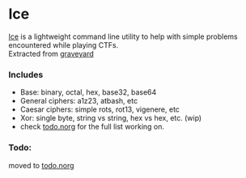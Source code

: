# Ice
[Ice](https://gameofthrones.fandom.com/wiki/Ice) is a lightweight command line utility to help with simple problems encountered while playing CTFs. <br />
Extracted from [graveyard](https://github.com/tamton-aquib/graveyard)

### Includes
- Base: binary, octal, hex, base32, base64
- General ciphers: a1z23, atbash, etc
- Caesar ciphers: simple rots, rot13, vigenere, etc
- Xor: single byte, string vs string, hex vs hex, etc. (wip)
- check [todo.norg](https://github.com/tamton-aquib/ice/blob/main/todo.norg) for the full list working on.

### Todo:
moved to [todo.norg](https://github.com/tamton-aquib/ice/blob/main/todo.norg)
